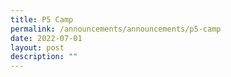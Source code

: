 ```yaml
---
title: P5 Camp
permalink: /announcements/announcements/p5-camp
date: 2022-07-01
layout: post
description: ""
---
```


